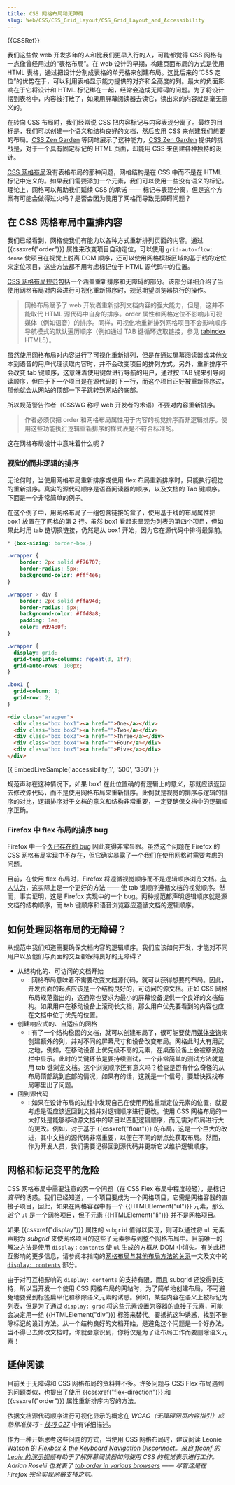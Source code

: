 ```yaml
---
title: CSS 网格布局和无障碍
slug: Web/CSS/CSS_Grid_Layout/CSS_Grid_Layout_and_Accessibility
---
```

{{CSSRef}}

我们这些做 web 开发多年的人和比我们更早入行的人，可能都觉得 CSS 网格有一点像曾经用过的“表格布局”。在 web 设计的早期，构建页面布局的方式是使用 HTML 表格，通过把设计分割成表格的单元格来创建布局。这比后来的“CSS 定位”的优势在于，可以利用表格显示能力提供的对齐和全高度的列。最大的负面影响在于它将设计和 HTML 标记绑在一起，经常会造成无障碍的问题。为了将设计摆到表格中，内容被打散了，如果用屏幕阅读器去读它，读出来的内容就是毫无意义的。

在转向 CSS 布局时，我们经常说 CSS 把内容标记与内容表现分离了。最终的目标是，我们可以创建一个语义和结构良好的文档，然后应用 CSS 来创建我们想要的布局。[CSS Zen Garden](http://www.csszengarden.com/) 等网站展示了这种能力，[CSS Zen Garden](http://www.csszengarden.com/) 提供的挑战是，对于一个具有固定标记的 HTML 页面，却能用 CSS 来创建各种独特的设计。

[CSS 网格布局](/zh-CN/docs/Web/CSS/CSS_Grid_Layout)没有表格布局的那种问题，网格结构是在 CSS 中而不是在 HTML 标记中定义的。如果我们需要添加一个元素，我们可以使用一些没有语义的标记。理论上，网格可以帮助我们延续 CSS 的承诺 —— 标记与表现分离，但是这个方案有可能会做得过火吗？是否会因为使用了网格而导致无障碍问题？

## 在 CSS 网格布局中重排内容

我们已经看到，网格使我们有能力以各种方式重新排列页面的内容。通过 {{cssxref("order")}} 属性来改变项目自动定位，可以使用 `grid-auto-flow: dense` 使项目在视觉上脱离 DOM 顺序，还可以使用网格模板区域的基于线的定位来定位项目，这些方法都不用考虑标记位于 HTML 源代码中的位置。

[CSS 网格布局规范](https://drafts.csswg.org/css-grid/#order-accessibility)包括一个涵盖重新排序和无障碍的部分。该部分详细介绍了当使用网格布局对内容进行可视化重新排序时，规范期望浏览器执行的操作。

> 网格布局赋予了 web 开发者重新排列文档内容的强大能力，但是，这并不能取代 HTML 源代码中自身的排序。order 属性和网格定位不影响非可视媒体（例如语音）的排序。同样，可视化地重新排列网格项目不会影响顺序导航模式的默认遍历顺序（例如通过 TAB 键循环选取链接，参见 [tabindex](/zh-CN/docs/Web/HTML/Global_attributes/tabindex) HTML5）。

虽然使用网格布局对内容进行了可视化重新排列，但是在通过屏幕阅读器或其他文本到语音的用户代理读取内容时，并不会改变项目的排列方式。另外，重新排序不会改变 tab 键顺序，这意味着使用键盘进行导航的用户，通过按 TAB 键来引导阅读顺序，但由于下一个项目是在源代码的下一行，而这个项目正好被重新排序过，那他就会从网站的顶部一下子跳转到网站的底部。

所以规范警告作者（CSSWG 称呼 web 开发者的术语）不要对内容重新排序。

> 作者必须仅把 order 和网格布局属性用于内容的视觉排序而非逻辑排序。使用这些功能执行逻辑重新排序的样式表是不符合标准的。

这在网格布局设计中意味着什么呢？

### 视觉的而非逻辑的排序

无论何时，当使用网格布局重新排序或使用 flex 布局重新排序时，只能执行视觉的重新排序。真实的源代码顺序是语音阅读器的顺序，以及文档的 Tab 键顺序。下面是一个非常简单的例子。

在这个例子中，用网格布局了一组包含链接的盒子，使用基于线的布局属性把 box1 放置在了网格的第 2 行。虽然 box1 看起来呈现为列表的第四个项目，但如果此时用 tab 链切换链接，仍然是从 box1 开始，因为它在源代码中排得最靠前。

```css hidden
* {box-sizing: border-box;}

.wrapper {
    border: 2px solid #f76707;
    border-radius: 5px;
    background-color: #fff4e6;
}

.wrapper > div {
    border: 2px solid #ffa94d;
    border-radius: 5px;
    background-color: #ffd8a8;
    padding: 1em;
    color: #d9480f;
}
```

```css
.wrapper {
  display: grid;
  grid-template-columns: repeat(3, 1fr);
  grid-auto-rows: 100px;
}

.box1 {
  grid-column: 1;
  grid-row: 2;
}
```

```html
<div class="wrapper">
  <div class="box box1"><a href="">One</a></div>
  <div class="box box2"><a href="">Two</a></div>
  <div class="box box3"><a href="">Three</a></div>
  <div class="box box4"><a href="">Four</a></div>
  <div class="box box5"><a href="">Five</a></div>
</div>
```

{{ EmbedLiveSample('accessibility_1', '500', '330') }}

规范声称在这种情况下，如果 box1 在此位置确的有逻辑上的意义，那就应该返回去修改源代码，而不是使用网格布局来重新排序。此例就是视觉的排序与逻辑的排序的对比，逻辑排序对于文档的意义和结构非常重要，一定要确保文档中的逻辑顺序正确。

### Firefox 中 flex 布局的排序 bug

Firefox 中一个[久已存在的 bug](https://bugzilla.mozilla.org/show_bug.cgi?id=812687) 因此变得非常显眼。虽然这个问题在 Firefox 的 CSS 网格布局实现中不存在，但它确实暴露了一个我们在使用网格时需要考虑的问题。

目前，在使用 flex 布局时，Firefox 将遵循视觉顺序而不是逻辑顺序浏览文档。[有人认为](http://tink.uk/flexbox-the-keyboard-navigation-disconnect/)，这实际上是一个更好的方法 —— 使 tab 键顺序遵循文档的视觉顺序。然而，事实证明，这是 Firefox 实现中的一个 bug。两种规范都声明逻辑顺序就是源文档的结构顺序，而 tab 键顺序和语音浏览器应遵循文档的逻辑顺序。

## 如何处理网格布局的无障碍？

从规范中我们知道需要确保文档内容的逻辑顺序。我们应该如何开发，才能对不同用户以及他们与页面的交互都保持良好的无障碍？

- 从结构化的、可访问的文档开始
  - : 网格布局意味着不需要改变文档源代码，就可以获得想要的布局。因此，开发页面的起点应该是一个结构良好的，可访问的源文档。正如 CSS 网格布局规范指出的，这通常也要求为最小的屏幕设备提供一个良好的文档结构。如果用户在移动设备上滚动长文档，那么用户优先要看到的内容也应在文档中位于优先的位置。
- 创建响应式的、自适应的网格
  - : 有了一个结构稳固的文档，就可以创建布局了，很可能要使用[媒体查询](/zh-CN/docs/Web/CSS/Media_Queries)来创建额外的列，并对不同的屏幕尺寸和设备改变布局。网格此时大有用武之地，例如，在移动设备上优先级不高的元素，在桌面设备上会被移到边栏中显示。此时的关键环节是要持续测试，一个非常简单的测试方法就是用 tab 键浏览文档。这个浏览顺序还有意义吗？检查是否有什么奇怪的从布局顶部跳到底部的情况，如果有的话，这就是一个信号，要赶快找找布局哪里出了问题。
- 回到源代码
  - : 如果在设计布局的过程中发现自己在使用网格重新定位元素的位置，就要考虑是否应该返回到文档并对逻辑顺序进行更改。使用 CSS 网格布局的一大好处是能够移动源文档中的项目以匹配逻辑顺序，而无需对布局进行大的更改。例如，对于基于 {{cssxref("float")}} 的布局，这是一个巨大的改进，其中文档的源代码非常重要，以便在不同的断点处获取布局。然而，作为开发人员，我们需要记得回到源代码并更新它以维护逻辑顺序。

## 网格和标记变平的危险

CSS 网格布局中需要注意的另一个问题（在 CSS Flex 布局中程度较轻），是标记*变平*的诱惑。我们已经知道，一个项目要成为一个网格项目，它需是网格容器的直接子项目，因此，如果在网格容器中有一个 {{HTMLElement("ul")}} 元素，那么*这个* `ul` 是一个网格项目，但子元素 {{HTMLElement("li")}} 并不是网格项目。

如果 {{cssxref("display")}} 属性的 `subgrid` 值得以实现，则可以通过将 `ul` 元素声明为 _subgrid_ 来使网格项目的这些子元素参与到整个网格布局中。目前唯一的解决方法是使用 `display：contents` 使 `ul` 生成的方框从 DOM 中消失。有关此相互影响的更多信息，请参阅本指南的[网格布局与其他布局方法的关系](/zh-CN/docs/Web/CSS/CSS_Grid_Layout/Relationship_of_Grid_Layout)一文及文中的 [`display: contents`](https://developer.mozilla.org/zh-CN/docs/Web/CSS/CSS_Grid_Layout/Relationship_of_Grid_Layout#Grid_and_display_contents) 部分。

由于对可互相影响的 `display: contents` 的支持有限，而且 subgrid 还没得到支持，所以当开发一个使用 CSS 网格布局的网站时，为了简单地创建布局，不可避免地要受到标签扁平化和移除语义元素的诱惑。例如，某些内容在语义上被标记为列表，但是为了通过 `display: grid` 将这些元素设置为容器的直接子元素，可能会决定用一组 {{HTMLElement("div")}} 标签来替代。要抵抗这种诱惑，找到不删除标记的设计方法。从一个结构良好的文档开始，是避免这个问题是一个好办法，当不得已去修改文档时，你就会意识到，你将仅是为了让布局工作而要删除语义元素！

## 延伸阅读

目前关于无障碍和 CSS 网格布局的资料并不多。许多问题与 CSS Flex 布局遇到的问题类似，也提出了使用 {{cssxref("flex-direction")}} 和 {{cssxref("order")}} 属性重新排序内容的方法。

依据文档源代码顺序进行可视化显示的概念在 _WCAG（无障碍网页内容指引）成熟标准技巧 - [技巧 C27](https://www.w3.org/TR/WCAG20-TECHS/C27.html)_ 中有详细描述。

作为一种开始思考这些问题的方式，当使用 CSS 网格布局时，建议阅读 Leonie Watson 的 _[Flexbox & the Keyboard Navigation Disconnect](http://tink.uk/flexbox-the-keyboard-navigation-disconnect/)。[来自 ffconf 的 Leoie 的演示视频](https://www.youtube.com/watch?v=spxT2CmHoPk)有助于了解屏幕阅读器如何使用 CSS 的视觉表示进行工作。Adrian Roselli 也发表了 [tab order in various browsers](http://adrianroselli.com/2015/10/html-source-order-vs-css-display-order.html) —— 尽管这是在 Firefox 完全实现网格支持之前。_
